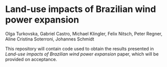 # Land-use impacts of Brazilian wind power expansion

Olga Turkovska, Gabriel Castro, Michael Klingler, Felix Nitsch, Peter Regner, Aline Cristina Soterroni, Johannes Schmidt

This repository will contain code used to obtain the results presented in _Land-use impacts of Brazilian wind power expansion_ paper, which will be provided on acceptance.
